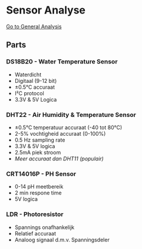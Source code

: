 # Sensor Analyse
[Go to General Analysis](../README.md)

## Parts
### DS18B20 - Water Temperature Sensor
* Waterdicht
* Digitaal (9-12 bit)
* ±0.5°C accuraat
* I²C protocol
* 3.3V & 5V Logica

### DHT22 - Air Humidity & Temperature Sensor
* ±0.5°C temperatuur accuraat (-40 tot 80°C)
* 2-5% vochtigheid accuraat (0-100%)
* 0.5 Hz sampling rate
* 3.3V & 5V logica
* 2.5mA piek stroom
* *Meer accuraat dan DHT11 (populair)*

### CRT14016P - PH Sensor
* 0-14 pH meetbereik
* 2 min respone time
* 5V logica

### LDR - Photoresistor
* Spannings onafhankelijk
* Relatief accuraat
* Analoog signaal d.m.v. Spanningsdeler
